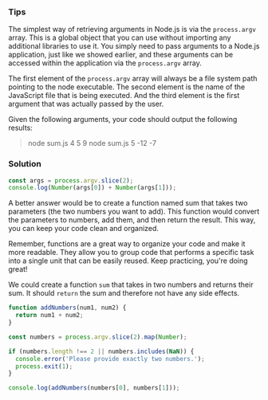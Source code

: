 ### Tips

The simplest way of retrieving arguments in Node.js is via the `process.argv` array. This is a global object that you can use without importing any additional libraries to use it. You simply need to pass arguments to a Node.js application, just like we showed earlier, and these arguments can be accessed within the application via the `process.argv` array.

The first element of the `process.argv` array will always be a file system path pointing to the node executable. The second element is the name of the JavaScript file that is being executed. And the third element is the first argument that was actually passed by the user.

Given the following arguments, your code should output the following results:

> node sum.js 4 5
9
> node sum.js 5 -12
-7

### Solution
```javascript
const args = process.argv.slice(2);
console.log(Number(args[0]) + Number(args[1]));
```

A better answer would be to create a function named sum that takes two parameters (the two numbers you want to add). This function would convert the parameters to numbers, add them, and then return the result. This way, you can keep your code clean and organized.

Remember, functions are a great way to organize your code and make it more readable. They allow you to group code that performs a specific task into a single unit that can be easily reused. Keep practicing, you're doing great!

We could create a function `sum` that takes in two numbers and returns their sum. It should `return` the sum and therefore not have any side effects.

```javascript
function addNumbers(num1, num2) {
  return num1 + num2;
}

const numbers = process.argv.slice(2).map(Number);

if (numbers.length !== 2 || numbers.includes(NaN)) {
  console.error('Please provide exactly two numbers.');
  process.exit(1);
}

console.log(addNumbers(numbers[0], numbers[1]));
```